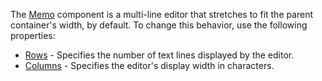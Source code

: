 The [Memo](https://docs.devexpress.com/Blazor/DevExpress.Blazor.DxMemo) component is a multi-line editor that stretches to fit the parent container's width, by default. To change this behavior, use the following properties:

*   [Rows](https://docs.devexpress.com/Blazor/DevExpress.Blazor.DxMemo.Rows) - Specifies the number of text lines displayed by the editor.
*   [Columns](https://docs.devexpress.com/Blazor/DevExpress.Blazor.DxMemo.Columns) - Specifies the editor's display width in characters.
